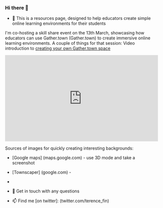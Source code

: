 ### Hi there 👋

<!--
**terencefn/terencefn** is a ✨ _special_ ✨ repository because its `README.md` (this file) appears on your GitHub profile.

-->

- 🔭 This is a resources page, designed to help educators create simple online learning environments for their students

I'm co-hosting a skill share event on the 13th March, showcasing how educators can use Gather.town (Gather.town) to create immersive online learning environments. A couple of things for that session:
Video introduction to [creating your own Gather.town space](https://www.loom.com/share/431ee8b193614f38a7fe58ac932b29d8)

<div style="position: relative; padding-bottom: 56.25%; height: 0;"><iframe src="https://www.loom.com/embed/431ee8b193614f38a7fe58ac932b29d8" frameborder="0" webkitallowfullscreen mozallowfullscreen allowfullscreen style="position: absolute; top: 0; left: 0; width: 100%; height: 100%;"></iframe></div>

Sources of images for quickly creating interesting backgrounds:
- [Google maps] (maps.google.com) - use 3D mode and take a screenshot
- [Townscaper] (google.com) - 
- 

- 💬 Get in touch with any questions
- 📫 Find me [on twitter]: (twitter.com/terence_fin)



